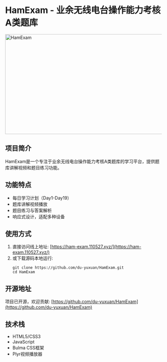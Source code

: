# HamExam - 业余无线电台操作能力考核A类题库

<img src="https://socialify.git.ci/du-yuxuan/HamExam/image?custom_description=+%E4%B8%9A%E4%BD%99%E6%97%A0%E7%BA%BF%E7%94%B5%E5%8F%B0%E6%93%8D%E4%BD%9C%E8%83%BD%E5%8A%9B%E8%80%83%E6%A0%B8%E9%A2%98%E5%BA%93%E5%AD%A6%E4%B9%A0%E5%B9%B3%E5%8F%B0+&description=1&font=Inter&forks=1&issues=1&language=1&name=1&owner=1&pattern=Charlie+Brown&pulls=1&stargazers=1&tab=readme-ov-file%3Flanguage%3D1&theme=Light" alt="HamExam" width="640" height="320" />

## 项目简介

HamExam是一个专注于业余无线电台操作能力考核A类题库的学习平台，提供题库讲解视频和题目练习功能。

## 功能特点

- 每日学习计划（Day1-Day19）
- 题库讲解视频播放
- 题目练习与答案解析
- 响应式设计，适配多种设备

## 使用方式

1. 直接访问线上地址: [https://ham-exam.110527.xyz/](https://ham-exam.110527.xyz/)
2. 或下载源码本地运行:
   ```
   git clone https://github.com/du-yuxuan/HamExam.git
   cd HamExam
   ```

## 开源地址

项目已开源，欢迎贡献: [https://github.com/du-yuxuan/HamExam](https://github.com/du-yuxuan/HamExam)

## 技术栈

- HTML5/CSS3
- JavaScript
- Bulma CSS框架
- Plyr视频播放器

